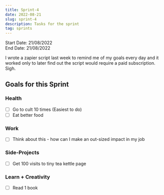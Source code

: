 ```yaml
---
title: Sprint-4
date: 2022-08-21
slug: sprint-4
description: Tasks for the sprint
tag: sprints
---
```


Start Date: 21/08/2022 \
End Date: 21/08/2022

I wrote a zapier script last week to remind me of my goals every day and it worked only to later find out the script would require a paid subscription. Sigh.

## Goals for this Sprint

### Health

- [ ] Go to cult 10 times (Easiest to do)
- [ ] Eat better food

### Work

- [ ] Think about this - how can I make an out-sized impact in my job

### Side-Projects

- [ ] Get 100 visits to tiny tea kettle page

### Learn + Creativity

- [ ] Read 1 book

